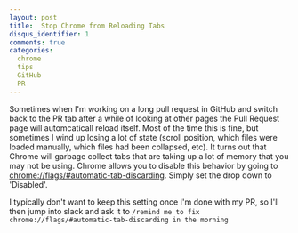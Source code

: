 ```yaml
---
layout: post
title:  Stop Chrome from Reloading Tabs
disqus_identifier: 1
comments: true
categories: 
  chrome 
  tips
  GitHub
  PR
---
```


Sometimes when I'm working on a long pull request in GitHub and switch back to
the PR tab after a while of looking at other pages the Pull Request page will
automcaticall reload itself. Most of the time this is fine, but sometimes I
wind up losing a lot of state (scroll position, which files were loaded
manually, which files had been collapsed, etc). It turns out that Chrome will
garbage collect tabs that are taking up a lot of memory that you may not be
using. Chrome allows you to disable this behavior by going to
[chrome://flags/#automatic-tab-discarding](chrome://flags/#automatic-tab-discarding).
 Simply set the drop down to 'Disabled'.

I typically don't want to keep this setting once I'm done with my PR, so I'll
then jump into slack and ask it to `/remind me to fix
chrome://flags/#automatic-tab-discarding in the morning`
